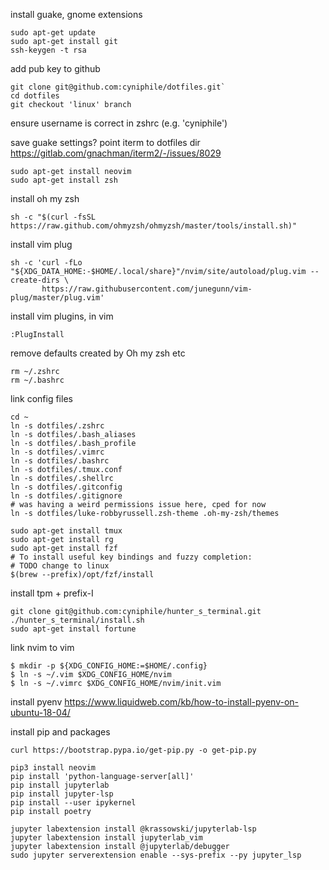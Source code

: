 install guake, gnome extensions


```
sudo apt-get update
sudo apt-get install git
ssh-keygen -t rsa
```

add pub key to github

```
git clone git@github.com:cyniphile/dotfiles.git`
cd dotfiles
git checkout 'linux' branch
```
ensure username is correct in zshrc (e.g. 'cyniphile')

save guake settings?
    point iterm to dotfiles dir
    https://gitlab.com/gnachman/iterm2/-/issues/8029

```
sudo apt-get install neovim
sudo apt-get install zsh
```
install oh my zsh
```
sh -c "$(curl -fsSL https://raw.github.com/ohmyzsh/ohmyzsh/master/tools/install.sh)"
```
install vim plug
```
sh -c 'curl -fLo "${XDG_DATA_HOME:-$HOME/.local/share}"/nvim/site/autoload/plug.vim --create-dirs \
       https://raw.githubusercontent.com/junegunn/vim-plug/master/plug.vim'
```
 
install vim plugins, in vim
```
:PlugInstall
```

remove defaults created by Oh my zsh etc
```
rm ~/.zshrc
rm ~/.bashrc
```

link config files
```
cd ~
ln -s dotfiles/.zshrc
ln -s dotfiles/.bash_aliases
ln -s dotfiles/.bash_profile
ln -s dotfiles/.vimrc
ln -s dotfiles/.bashrc
ln -s dotfiles/.tmux.conf
ln -s dotfiles/.shellrc
ln -s dotfiles/.gitconfig
ln -s dotfiles/.gitignore
# was having a weird permissions issue here, cped for now
ln -s dotfiles/luke-robbyrussell.zsh-theme .oh-my-zsh/themes

sudo apt-get install tmux
sudo apt-get install rg
sudo apt-get install fzf
# To install useful key bindings and fuzzy completion:
# TODO change to linux
$(brew --prefix)/opt/fzf/install

```

install tpm + prefix-I
```
git clone git@github.com:cyniphile/hunter_s_terminal.git
./hunter_s_terminal/install.sh
sudo apt-get install fortune
```

link nvim to vim
```
$ mkdir -p ${XDG_CONFIG_HOME:=$HOME/.config}
$ ln -s ~/.vim $XDG_CONFIG_HOME/nvim
$ ln -s ~/.vimrc $XDG_CONFIG_HOME/nvim/init.vim
```

install pyenv
https://www.liquidweb.com/kb/how-to-install-pyenv-on-ubuntu-18-04/

install pip and packages
```
curl https://bootstrap.pypa.io/get-pip.py -o get-pip.py

pip3 install neovim
pip install 'python-language-server[all]'
pip install jupyterlab
pip install jupyter-lsp
pip install --user ipykernel
pip install poetry

jupyter labextension install @krassowski/jupyterlab-lsp   
jupyter labextension install jupyterlab_vim
jupyter labextension install @jupyterlab/debugger
sudo jupyter serverextension enable --sys-prefix --py jupyter_lsp
```
